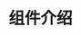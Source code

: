 <!--
 * @Description:
 * @Author: lijin
 * @Date: 2023-08-11 10:41:55
 * @LastEditTime: 2023-08-11 10:42:15
 * @LastEditors:
-->

# 组件介绍
